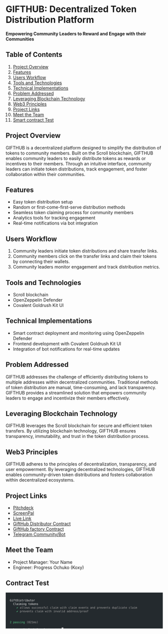 # GIFTHUB: Decentralized Token Distribution Platform

**Empowering Community Leaders to Reward and Engage with their Communities**

## Table of Contents
1. [Project Overview](#project-overview)
2. [Features](#features)
3. [Users Workflow](#users-workflow)
4. [Tools and Technologies](#tools-and-technologies)
5. [Technical Implementations](#technical-implementations)
6. [Problem Addressed](#problem-addressed)
7. [Leveraging Blockchain Technology](#leveraging-blockchain-technology)
8. [Web3 Principles](#web3-principles)
9. [Project Links](#project-links)
10. [Meet the Team](#meet-the-team)
11. [Smart contract Test](#Contract-Test)

## Project Overview
GIFTHUB is a decentralized platform designed to simplify the distribution of tokens to community members. Built on the Scroll blockchain, GIFTHUB enables community leaders to easily distribute tokens as rewards or incentives to their members. Through an intuitive interface, community leaders can initiate token distributions, track engagement, and foster collaboration within their communities.

## Features
- Easy token distribution setup
- Random or first-come-first-serve distribution methods
- Seamless token claiming process for community members
- Analytics tools for tracking engagement
- Real-time notifications via bot integration

## Users Workflow
1. Community leaders initiate token distributions and share transfer links.
2. Community members click on the transfer links and claim their tokens by connecting their wallets.
3. Community leaders monitor engagement and track distribution metrics.

## Tools and Technologies
- Scroll blockchain
- OpenZeppelin Defender
- Covalent Goldrush Kit UI

## Technical Implementations
- Smart contract deployment and monitoring using OpenZeppelin Defender
- Frontend development with Covalent Goldrush Kit UI
- Integration of bot notifications for real-time updates

## Problem Addressed
GIFTHUB addresses the challenge of efficiently distributing tokens to multiple addresses within decentralized communities. Traditional methods of token distribution are manual, time-consuming, and lack transparency. GIFTHUB provides a streamlined solution that empowers community leaders to engage and incentivize their members effectively.

## Leveraging Blockchain Technology
GIFTHUB leverages the Scroll blockchain for secure and efficient token transfers. By utilizing blockchain technology, GIFTHUB ensures transparency, immutability, and trust in the token distribution process.

## Web3 Principles
GIFTHUB adheres to the principles of decentralization, transparency, and user empowerment. By leveraging decentralized technologies, GIFTHUB enables community-driven token distributions and fosters collaboration within decentralized ecosystems.

## Project Links
- [Pitchdeck]()
- [ScreenPal]()
- [Live Link](https://gift-hub.vercel.app/)
- [GiftHub Distributor Contract](https://sepolia.scrollscan.dev/address/0xf8b9EEf08768Ec9713730dFc8067F4D027D3f2bE)
- [GiftHub factory Contract](https://sepolia.scrollscan.dev/address/0x92426b92c6573d13F9E6Bbf67605dc671734630B)
- [Telegram Community/Bot](https://t.me/+U9eqMVyhEYY2MWZk)

## Meet the Team
- Project Manager: Your Name
- Engineer: Progress Ochuko (Koxy)


## Contract Test
![Hub contract Test](./Contract/image/Gifthub.png)

